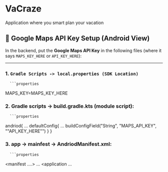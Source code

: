 # VaCraze
Application where you smart plan your vacation


## 🔐 Google Maps API Key Setup (Android View)

In the backend, put the **Google Maps API Key** in the following files (where it says `MAPS_KEY_HERE` or `API_KEY_HERE`):

---

### 1. `Gradle Scripts -> local.properties (SDK Location)`
      ```properties
MAPS_KEY=MAPS_KEY_HERE

### 2. Gradle scripts -> build.gradle.kts (module script):
      ```properties
andriod{
        ...
        defaultConfig{
         ...
          buildConfigField("String", "MAPS_API_KEY", "\"API_KEY_HERE\"")
      }
   }

### 3. app -> mainfest -> AndriodManifest.xml:
      ```properties
<manifest ....>
        ...
        <application ...
           <meta-data
            android:name="com.google.android.geo.API_KEY"
            android:value="API_KEY_HERE" />
